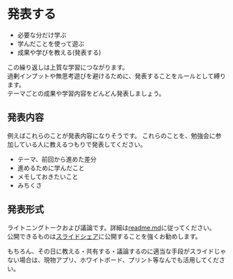 # 発表する

- 必要な分だけ学ぶ
- 学んだことを使って遊ぶ
- 成果や学びを教える(発表する)

この繰り返しは上質な学習につながります。  
過剰インプットや無思考遊びを避けるために、発表することをルールとして縛ります。  
テーマごとの成果や学習内容をどんどん発表しましょう。

## 発表内容
例えばこれらのことが発表内容になりそうです。
これらのことを、勉強会に参加している人に教えるつもりで発表してください。

- テーマ、前回から進めた差分
- 進めるために学んだこと
- メモしておきたいこと
- みちくさ

## 発表形式
ライトニングトークおよび議論です。詳細は[readme.md](README.md)に従ってください。  
公開できるものは[スライドシェア](https://www.slideshare.net/)に公開することを強くお勧めします。  

もちろん、その日に教える・共有する・議論するのに適当な手段がスライドじゃない場合は、現物アプリ、ホワイトボード、プリント等なんでも活用してください。


